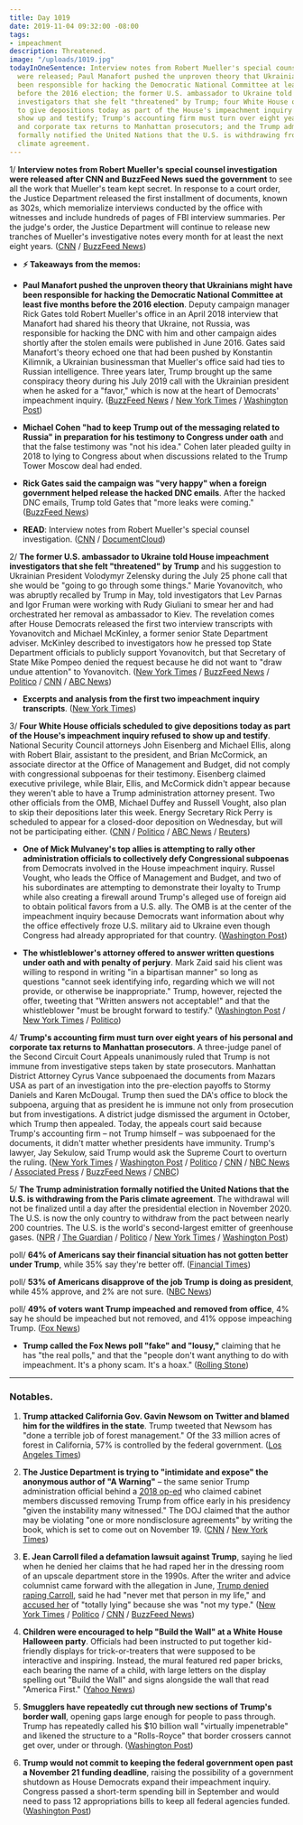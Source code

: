 ```yaml
---
title: Day 1019
date: 2019-11-04 09:32:00 -08:00
tags:
- impeachment
description: Threatened.
image: "/uploads/1019.jpg"
todayInOneSentence: Interview notes from Robert Mueller's special counsel investigation
  were released; Paul Manafort pushed the unproven theory that Ukrainians might have
  been responsible for hacking the Democratic National Committee at least five months
  before the 2016 election; the former U.S. ambassador to Ukraine told House impeachment
  investigators that she felt "threatened" by Trump; four White House officials scheduled
  to give depositions today as part of the House's impeachment inquiry refused to
  show up and testify; Trump's accounting firm must turn over eight years of his personal
  and corporate tax returns to Manhattan prosecutors; and the Trump administration
  formally notified the United Nations that the U.S. is withdrawing from the Paris
  climate agreement.
---
```


1/ **Interview notes from Robert Mueller's special counsel investigation were released after CNN and BuzzFeed News sued the government** to see all the work that Mueller's team kept secret. In response to a court order, the Justice Department released the first installment of documents, known as 302s, which memorialize interviews conducted by the office with witnesses and include hundreds of pages of FBI interview summaries. Per the judge's order, the Justice Department will continue to release new tranches of Mueller's investigative notes every month for at least the next eight years. ([CNN](https://www.cnn.com/2019/11/02/politics/mueller-investigation-notes-trump-stolen-emails/index.html) / [BuzzFeed News](https://www.buzzfeednews.com/article/jasonleopold/mueller-report-secret-memos-1))

* **⚡️ Takeaways from the memos:**

* **Paul Manafort pushed the unproven theory that Ukrainians might have been responsible for hacking the Democratic National Committee at least five months before the 2016 election**. Deputy campaign manager Rick Gates told Robert Mueller's office in an April 2018 interview that Manafort had shared his theory that Ukraine, not Russia, was responsible for hacking the DNC with him and other campaign aides shortly after the stolen emails were published in June 2016. Gates said Manafort's theory echoed one that had been pushed by Konstantin Kilimnik, a Ukrainian businessman that Mueller's office said had ties to Russian intelligence. Three years later, Trump brought up the same conspiracy theory during his July 2019 call with the Ukrainian president when he asked for a "favor," which is now at the heart of Democrats' impeachment inquiry. ([BuzzFeed News](https://www.buzzfeednews.com/article/zoetillman/trump-paul-manafort-ukraine-dnc-hack) / [New York Times](https://www.nytimes.com/2019/11/03/us/politics/manafort-trump-ukraine-conspiracy-theory.html) / [Washington Post](https://www.washingtonpost.com/politics/internal-mueller-documents-show-trump-campaign-chief-suggested-ukraine-hacked-democrats-during-2016-campaign/2019/11/02/cc8e461c-fd90-11e9-ac8c-8eced29ca6ef_story.html))

* **Michael Cohen "had to keep Trump out of the messaging related to Russia" in preparation for his testimony to Congress under oath** and that the false testimony was "not his idea." Cohen later pleaded guilty in 2018 to lying to Congress about when discussions related to the Trump Tower Moscow deal had ended.

* **Rick Gates said the campaign was "very happy" when a foreign government helped release the hacked DNC emails**. After the hacked DNC emails, Trump told Gates that "more leaks were coming." ([BuzzFeed News](https://www.buzzfeednews.com/article/emmaloop/rick-gates-trump-wikileaks-clinton-email-hack))

* **READ**: Interview notes from Robert Mueller's special counsel investigation. ([CNN](https://www.cnn.com/2019/11/02/politics/mueller-investigation-notes/index.html) / [DocumentCloud](https://www.documentcloud.org/documents/6537542-LEOPOLD-BUZZFEED-NEWS-FBI-Mueller-302s-FOIA))

2/ **The former U.S. ambassador to Ukraine told House impeachment investigators that she felt "threatened" by Trump** and his suggestion to Ukrainian President Volodymyr Zelensky during the July 25 phone call that she would be "going to go through some things." Marie Yovanovitch, who was abruptly recalled by Trump in May, told investigators that Lev Parnas and Igor Fruman were working with Rudy Giuliani to smear her and had orchestrated her removal as ambassador to Kiev. The revelation comes after House Democrats released the first two interview transcripts with Yovanovitch and Michael McKinley, a former senior State Department adviser. McKinley described to investigators how he pressed top State Department officials to publicly support Yovanovitch, but that Secretary of State Mike Pompeo denied the request because he did not want to "draw undue attention" to Yovanovitch. ([New York Times](https://www.nytimes.com/2019/11/04/us/politics/john-eisenberg-trump-impeachment.html) / [BuzzFeed News](https://www.buzzfeednews.com/article/miriamelder/house-transcripts-impeachment-trump-ukraine-yovanovitch) / [Politico](https://www.politico.com/news/2019/11/04/house-impeachment-investigators-begin-releasing-closed-door-testimony-000315) / [CNN](https://www.cnn.com/2019/11/04/politics/house-intelligence-committee-deposition/index.html) / [ABC News](https://abcnews.go.com/Politics/house-dems-release-transcripts-closed-door-depositions-impeachment/story?id=66741481))

* **Excerpts and analysis from the first two impeachment inquiry transcripts**. ([New York Times](https://www.nytimes.com/2019/11/04/us/politics/house-intelligence-committee-transcripts-released.html))

3/ **Four White House officials scheduled to give depositions today as part of the House's impeachment inquiry refused to show up and testify**. National Security Council attorneys John Eisenberg and Michael Ellis, along with Robert Blair, assistant to the president, and Brian McCormick, an associate director at the Office of Management and Budget, did not comply with congressional subpoenas for their testimony. Eisenberg claimed executive privilege, while Blair, Ellis, and McCormick didn't appear because they weren't able to have a Trump administration attorney present. Two other officials from the OMB, Michael Duffey and Russell Vought, also plan to skip their depositions later this week. Energy Secretary Rick Perry is scheduled to appear for a closed-door deposition on Wednesday, but will not be participating either. ([CNN](https://www.cnn.com/2019/11/03/politics/officials-testify-impeachment-house-inquiry/index.html) / [Politico](https://www.politico.com/news/2019/11/04/white-house-officials-testify-impeachment-065318) / [ABC News](https://abcnews.go.com/Politics/white-house-officials-slated-depositions-impeachment-inquiry-expected/story?id=66730843) / [Reuters](https://www.reuters.com/article/us-usa-trump-impeachment-idUSKBN1XE0C6))

* **One of Mick Mulvaney's top allies is attempting to rally other administration officials to collectively defy Congressional subpoenas** from Democrats involved in the House impeachment inquiry. Russel Vought, who leads the Office of Management and Budget, and two of his subordinates are attempting to demonstrate their loyalty to Trump while also creating a firewall around Trump's alleged use of foreign aid to obtain political favors from a U.S. ally. The OMB is at the center of the impeachment inquiry because Democrats want information about why the office effectively froze U.S. military aid to Ukraine even though Congress had already appropriated for that country. ([Washington Post](https://www.washingtonpost.com/us-policy/2019/11/03/mulvaney-allies-lead-stonewall-against-democrats-impeachment-inquiry/))

* **The whistleblower's attorney offered to answer written questions under oath and with penalty of perjury**. Mark Zaid said his client was willing to respond in writing "in a bipartisan manner" so long as questions "cannot seek identifying info, regarding which we will not provide, or otherwise be inappropriate." Trump, however, rejected the offer, tweeting that "Written answers not acceptable!" and that the whistleblower "must be brought forward to testify."  ([Washington Post](https://www.washingtonpost.com/politics/whistleblower-willing-to-answer-questions-from-house-gop-attorney-says/2019/11/03/14d81f34-fe53-11e9-9518-1e76abc088b6_story.html) / [New York Times](https://www.nytimes.com/2019/11/03/us/politics/whistleblower-impeachment-trump.html) / [Politico](https://www.politico.com/news/2019/11/04/trump-written-whistleblower-065278))

4/ **Trump's accounting firm must turn over eight years of his personal and corporate tax returns to Manhattan prosecutors**. A three-judge panel of the Second Circuit Court Appeals unanimously ruled that Trump is not immune from investigative steps taken by state prosecutors. Manhattan District Attorney Cyrus Vance subpoenaed the documents from Mazars USA as part of an investigation into the pre-election payoffs to Stormy Daniels and Karen McDougal. Trump then sued the DA's office to block the subpoena, arguing that as president he is immune not only from prosecution but from investigations. A district judge dismissed the argument in October, which Trump then appealed. Today, the appeals court said because Trump's accounting firm – not Trump himself – was subpoenaed for the documents, it didn't matter whether presidents have immunity. Trump's lawyer, Jay Sekulow, said Trump would ask the Supreme Court to overturn the ruling. ([New York Times](https://www.nytimes.com/2019/11/04/nyregion/trump-taxes-vance-appeal.html) / [Washington Post](https://www.washingtonpost.com/local/public-safety/appeals-court-rejects-trumps-attempt-to-withhold-tax-return-from-local-prosecutors-setting-stage-for-supreme-court-fight/2019/11/04/567cdb02-f695-11e9-a285-882a8e386a96_story.html) / [Politico](https://www.politico.com/news/2019/11/04/appeals-court-rules-trump-must-give-taxes-to-manhattan-grand-jury-000314) / [CNN](https://www.cnn.com/2019/11/04/politics/donald-trump-tax-returns-court-ruling/index.html) / [NBC News](https://www.nbcnews.com/politics/donald-trump/trump-loses-appeal-new-york-tax-case-must-hand-over-n1076061) / [Associated Press](https://apnews.com/dabe6ccc29a44028b52dc77fd51e9efd) / [BuzzFeed News](https://www.buzzfeednews.com/article/zoetillman/trump-tax-returns-subpoena-cannot-block-court-new-york) / [CNBC](https://www.cnbc.com/2019/11/04/trump-loses-appeal-of-new-york-tax-returns-case.html))

5/ **The Trump administration formally notified the United Nations that the U.S. is withdrawing from the Paris climate agreement**. The withdrawal will not be finalized until a day after the presidential election in November 2020. The U.S. is now the only country to withdraw from the pact between nearly 200 countries. The U.S. is the world's second-largest emitter of greenhouse gases. ([NPR](https://www.npr.org/2019/11/04/773474657/u-s-formally-begins-to-leave-the-paris-climate-agreement) / [The Guardian](https://www.theguardian.com/us-news/2019/nov/04/donald-trump-climate-crisis-exit-paris-agreement) / [Politico](https://www.politico.com/news/2019/11/04/trump-withdraw-paris-climate-agreement-000316) / [New York Times](https://www.nytimes.com/2019/11/04/climate/trump-paris-agreement-climate.html) / [Washington Post](https://www.washingtonpost.com/climate-environment/2019/11/04/trump-makes-it-official-us-will-withdraw-paris-climate-accord/))

poll/ **64% of Americans say their financial situation has not gotten better under Trump**, while 35% say they're better off. ([Financial Times](https://www.ft.com/content/ce7e9f7c-fc13-11e9-a354-36acbbb0d9b6))

poll/ **53% of Americans disapprove of the job Trump is doing as president**, while 45% approve, and 2% are not sure. ([NBC News](https://www.nbcnews.com/politics/meet-the-press/nbc-wsj-poll-49-percent-now-back-trump-s-impeachment-n1075296))

poll/ **49% of voters want Trump impeached and removed from office**, 4% say he should be impeached but not removed, and 41% oppose impeaching Trump. ([Fox News](https://www.foxnews.com/politics/fox-news-poll-49-percent-favor-impeaching-trump))

* **Trump called the Fox News poll "fake" and "lousy,"** claiming that he has "the real polls," and that the "people don't want anything to do with impeachment. It's a phony scam. It's a hoax." ([Rolling Stone](https://www.rollingstone.com/politics/politics-news/fox-news-poll-forty-nine-percent-trump-impeached-and-removed-907537/))

---

### Notables.

1. **Trump attacked California Gov. Gavin Newsom on Twitter and blamed him for the wildfires in the state**. Trump tweeted that Newsom has "done a terrible job of forest management." Of the 33 million acres of forest in California, 57% is controlled by the federal government. ([Los Angeles Times](https://www.latimes.com/california/story/2019-11-03/trump-newsom-squabble-california-fire-management))

2. **The Justice Department is trying to "intimidate and expose" the anonymous author of "A Warning"** – the same senior Trump administration official behind a [2018 op-ed](https://whatthefuckjusthappenedtoday.com/2018/09/05/day-594/#1-a-senior-trump-administration-offi) who claimed cabinet members discussed removing Trump from office early in his presidency "given the instability many witnessed." The DOJ claimed that the author may be violating "one or more nondisclosure agreements" by writing the book, which is set to come out on November 19. ([CNN](https://www.cnn.com/2019/11/04/media/anonymous-book-justice-department-letter/index.html) / [New York Times](https://www.nytimes.com/2019/11/04/us/politics/op-ed-anonymous-justice-department.html))

3. **E. Jean Carroll filed a defamation lawsuit against Trump**, saying he lied when he denied her claims that he had raped her in the dressing room of an upscale department store in the 1990s. After the writer and advice columnist came forward with the allegation in June, [Trump denied raping Carroll](https://whatthefuckjusthappenedtoday.com/2019/06/21/day-883/#4-trump-rejected-an-allegation-by-jo), said he had "never met that person in my life," and [accused her](https://whatthefuckjusthappenedtoday.com/2019/06/25/day-887/#1-trump-%E2%80%93-again-%E2%80%93-denied-the-rape-al) of "totally lying" because she was "not my type." ([New York Times](https://www.nytimes.com/2019/11/04/nyregion/jean-carroll-sues-trump.html) / [Politico](https://www.politico.com/news/2019/11/04/e-jean-carroll-suing-trump-defamation-065423) / [CNN](https://www.cnn.com/2019/11/04/politics/e-jean-carroll-trump-lawsuit-defamation/index.html) / [BuzzFeed News](https://www.buzzfeednews.com/article/amberjamieson/e-jean-carroll-suing-trump-lawsuit))

4. **Children were encouraged to help "Build the Wall" at a White House Halloween party**. Officials had been instructed to put together kid-friendly displays for trick-or-treaters that were supposed to be interactive and inspiring. Instead, the mural featured red paper bricks, each bearing the name of a child, with large letters on the display spelling out "Build the Wall" and signs alongside the wall that read "America First." ([Yahoo News](https://news.yahoo.com/children-were-told-to-build-the-wall-at-white-house-halloween-party-153024720.html))

5. **Smugglers have repeatedly cut through new sections of Trump's border wall**, opening gaps large enough for people to pass through. Trump has repeatedly called his $10 billion wall "virtually impenetrable" and likened the structure to a "Rolls-Royce" that border crossers cannot get over, under or through. ([Washington Post](https://www.washingtonpost.com/national/smugglers-are-sawing-through-new-sections-of-trumps-border-wall/2019/11/01/25bf8ce0-fa72-11e9-ac8c-8eced29ca6ef_story.html))

6. **Trump would not commit to keeping the federal government open past a November 21 funding deadline**, raising the possibility of a government shutdown as House Democrats expand their impeachment inquiry. Congress passed a short-term spending bill in September and would need to pass 12 appropriations bills to keep all federal agencies funded. ([Washington Post](https://www.washingtonpost.com/politics/trump-leaves-door-open-to-shutting-down-government-before-thanksgiving/2019/11/03/c16ec718-fe7e-11e9-8501-2a7123a38c58_story.html))